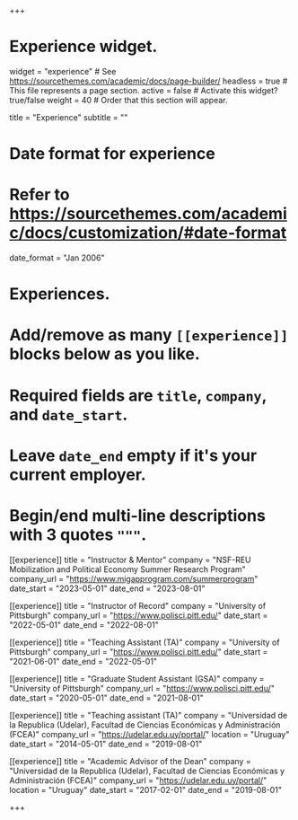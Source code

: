 +++
# Experience widget.
widget = "experience"  # See https://sourcethemes.com/academic/docs/page-builder/
headless = true  # This file represents a page section.
active = false  # Activate this widget? true/false
weight = 40  # Order that this section will appear.

title = "Experience"
subtitle = ""

# Date format for experience
#   Refer to https://sourcethemes.com/academic/docs/customization/#date-format
date_format = "Jan 2006"

# Experiences.
#   Add/remove as many `[[experience]]` blocks below as you like.
#   Required fields are `title`, `company`, and `date_start`.
#   Leave `date_end` empty if it's your current employer.
#   Begin/end multi-line descriptions with 3 quotes `"""`.

[[experience]]
  title = "Instructor & Mentor"
  company = "NSF-REU Mobilization and Political Economy Summer Research Program"
  company_url = "https://www.migapprogram.com/summerprogram"
  date_start = "2023-05-01"
  date_end = "2023-08-01"
  
[[experience]]
  title = "Instructor of Record"
  company = "University of Pittsburgh"
  company_url = "https://www.polisci.pitt.edu/"
  date_start = "2022-05-01"
  date_end = "2022-08-01"
  
[[experience]]
  title = "Teaching Assistant (TA)"
  company = "University of Pittsburgh"
  company_url = "https://www.polisci.pitt.edu/"
  date_start = "2021-06-01"
  date_end = "2022-05-01"
  
[[experience]]
  title = "Graduate Student Assistant (GSA)"
  company = "University of Pittsburgh"
  company_url = "https://www.polisci.pitt.edu/"
  date_start = "2020-05-01"
  date_end = "2021-08-01"

[[experience]]
  title = "Teaching assistant (TA)"
  company = "Universidad de la Republica (Udelar), Facultad de Ciencias Económicas y Administración (FCEA)"
  company_url = "https://udelar.edu.uy/portal/"
  location = "Uruguay"
  date_start = "2014-05-01"
  date_end = "2019-08-01"
 
 [[experience]]
  title = "Academic Advisor of the Dean"
  company = "Universidad de la Republica (Udelar), Facultad de Ciencias Económicas y Administración (FCEA)"
  company_url = "https://udelar.edu.uy/portal/"
  location = "Uruguay"
  date_start = "2017-02-01"
  date_end = "2019-08-01"
  
+++

